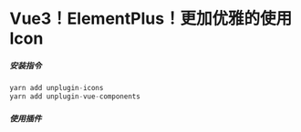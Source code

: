 
# Vue3！ElementPlus！更加优雅的使用Icon

##### 安装指令
```js
yarn add unplugin-icons
yarn add unplugin-vue-components
```
##### 使用插件

